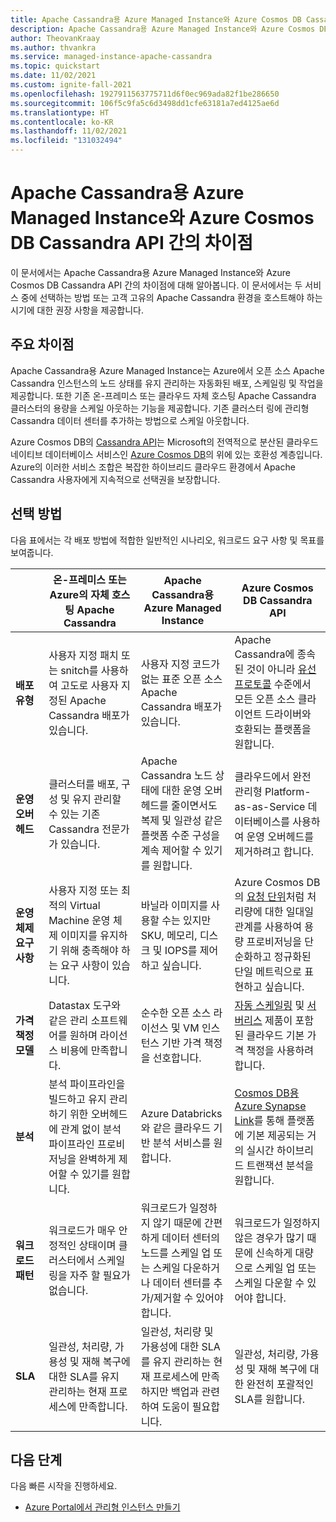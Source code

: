 ```yaml
---
title: Apache Cassandra용 Azure Managed Instance와 Azure Cosmos DB Cassandra API 간의 차이점
description: Apache Cassandra용 Azure Managed Instance와 Azure Cosmos DB Cassandra API 간의 차이점에 대해 알아봅니다. 또한 이러한 각 서비스의 이점과 이러한 서비스를 선택해야 하는 시기에 대해 알아봅니다.
author: TheovanKraay
ms.author: thvankra
ms.service: managed-instance-apache-cassandra
ms.topic: quickstart
ms.date: 11/02/2021
ms.custom: ignite-fall-2021
ms.openlocfilehash: 1927911563775711d6f0ec969ada82f1be286650
ms.sourcegitcommit: 106f5c9fa5c6d3498dd1cfe63181a7ed4125ae6d
ms.translationtype: HT
ms.contentlocale: ko-KR
ms.lasthandoff: 11/02/2021
ms.locfileid: "131032494"
---
```

# <a name="differences-between-azure-managed-instance-for-apache-cassandra-and-azure-cosmos-db-cassandra-api"></a>Apache Cassandra용 Azure Managed Instance와 Azure Cosmos DB Cassandra API 간의 차이점 

이 문서에서는 Apache Cassandra용 Azure Managed Instance와 Azure Cosmos DB Cassandra API 간의 차이점에 대해 알아봅니다. 이 문서에서는 두 서비스 중에 선택하는 방법 또는 고객 고유의 Apache Cassandra 환경을 호스트해야 하는 시기에 대한 권장 사항을 제공합니다.

## <a name="key-differences"></a>주요 차이점

Apache Cassandra용 Azure Managed Instance는 Azure에서 오픈 소스 Apache Cassandra 인스턴스의 노드 상태를 유지 관리하는 자동화된 배포, 스케일링 및 작업을 제공합니다. 또한 기존 온-프레미스 또는 클라우드 자체 호스팅 Apache Cassandra 클러스터의 용량을 스케일 아웃하는 기능을 제공합니다. 기존 클러스터 링에 관리형 Cassandra 데이터 센터를 추가하는 방법으로 스케일 아웃합니다.

Azure Cosmos DB의 [Cassandra API](../cosmos-db/cassandra-introduction.md)는 Microsoft의 전역적으로 분산된 클라우드 네이티브 데이터베이스 서비스인 [Azure Cosmos DB](../cosmos-db/index.yml)의 위에 있는 호환성 계층입니다. Azure의 이러한 서비스 조합은 복잡한 하이브리드 클라우드 환경에서 Apache Cassandra 사용자에게 지속적으로 선택권을 보장합니다.

## <a name="how-to-choose"></a>선택 방법

다음 표에서는 각 배포 방법에 적합한 일반적인 시나리오, 워크로드 요구 사항 및 목표를 보여줍니다.

| |온-프레미스 또는 Azure의 자체 호스팅 Apache Cassandra | Apache Cassandra용 Azure Managed Instance | Azure Cosmos DB Cassandra API |
|---------|---------|---------|---------|
|**배포 유형**| 사용자 지정 패치 또는 snitch를 사용하여 고도로 사용자 지정된 Apache Cassandra 배포가 있습니다. | 사용자 지정 코드가 없는 표준 오픈 소스 Apache Cassandra 배포가 있습니다. | Apache Cassandra에 종속된 것이 아니라 [유선 프로토콜](../cosmos-db/cassandra-support.md) 수준에서 모든 오픈 소스 클라이언트 드라이버와 호환되는 플랫폼을 원합니다. |
| **운영 오버헤드**| 클러스터를 배포, 구성 및 유지 관리할 수 있는 기존 Cassandra 전문가가 있습니다.  | Apache Cassandra 노드 상태에 대한 운영 오버헤드를 줄이면서도 복제 및 일관성 같은 플랫폼 수준 구성을 계속 제어할 수 있기를 원합니다. | 클라우드에서 완전 관리형 Platform-as-as-Service 데이터베이스를 사용하여 운영 오버헤드를 제거하려고 합니다. |
| **운영 체제 요구 사항**| 사용자 지정 또는 최적의 Virtual Machine 운영 체제 이미지를 유지하기 위해 충족해야 하는 요구 사항이 있습니다. | 바닐라 이미지를 사용할 수는 있지만 SKU, 메모리, 디스크 및 IOPS를 제어하고 싶습니다. | Azure Cosmos DB의 [요청 단위](../cosmos-db/request-units.md)처럼 처리량에 대한 일대일 관계를 사용하여 용량 프로비저닝을 단순화하고 정규화된 단일 메트릭으로 표현하고 싶습니다. |
| **가격 책정 모델**| Datastax 도구와 같은 관리 소프트웨어를 원하며 라이선스 비용에 만족합니다. | 순수한 오픈 소스 라이선스 및 VM 인스턴스 기반 가격 책정을 선호합니다. | [자동 스케일링](../cosmos-db/manage-scale-cassandra.md#use-autoscale) 및 [서버리스](../cosmos-db/serverless.md) 제품이 포함된 클라우드 기본 가격 책정을 사용하려 합니다. |
| **분석**| 분석 파이프라인을 빌드하고 유지 관리하기 위한 오버헤드에 관계 없이 분석 파이프라인 프로비저닝을 완벽하게 제어할 수 있기를 원합니다. | Azure Databricks와 같은 클라우드 기반 분석 서비스를 원합니다. | [Cosmos DB용 Azure Synapse Link](../cosmos-db/synapse-link.md)를 통해 플랫폼에 기본 제공되는 거의 실시간 하이브리드 트랜잭션 분석을 원합니다. |
| **워크로드 패턴**| 워크로드가 매우 안정적인 상태이며 클러스터에서 스케일링을 자주 할 필요가 없습니다. | 워크로드가 일정하지 않기 때문에 간편하게 데이터 센터의 노드를 스케일 업 또는 스케일 다운하거나 데이터 센터를 추가/제거할 수 있어야 합니다. | 워크로드가 일정하지 않은 경우가 많기 때문에 신속하게 대량으로 스케일 업 또는 스케일 다운할 수 있어야 합니다. |
| **SLA**| 일관성, 처리량, 가용성 및 재해 복구에 대한 SLA를 유지 관리하는 현재 프로세스에 만족합니다. | 일관성, 처리량 및 가용성에 대한 SLA를 유지 관리하는 현재 프로세스에 만족하지만 백업과 관련하여 도움이 필요합니다. | 일관성, 처리량, 가용성 및 재해 복구에 대한 완전히 포괄적인 SLA를 원합니다. |

## <a name="next-steps"></a>다음 단계

다음 빠른 시작을 진행하세요.

* [Azure Portal에서 관리형 인스턴스 만들기](create-cluster-portal.md)
